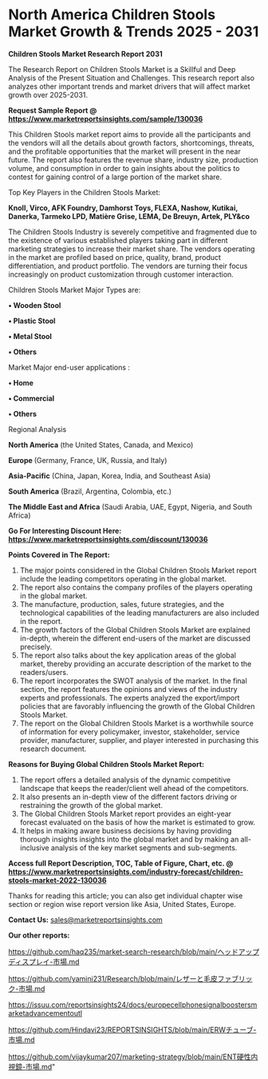 # North America Children Stools Market Growth & Trends 2025 - 2031

<strong>Children Stools Market Research Report 2031</strong>

The Research Report on Children Stools Market is a Skillful and Deep Analysis of the Present Situation and Challenges. This research report also analyzes other important trends and market drivers that will affect market growth over 2025-2031.

<strong>Request Sample Report @ <a href=https://www.marketreportsinsights.com/sample/130036>https://www.marketreportsinsights.com/sample/130036</a></strong>

This Children Stools market report aims to provide all the participants and the vendors will all the details about growth factors, shortcomings, threats, and the profitable opportunities that the market will present in the near future. The report also features the revenue share, industry size, production volume, and consumption in order to gain insights about the politics to contest for gaining control of a large portion of the market share.

Top Key Players in the Children Stools Market:

<strong>Knoll, Virco, AFK Foundry, Damhorst Toys, FLEXA, Nashow, Kutikai, Danerka, Tarmeko LPD, Matière Grise, LEMA, De Breuyn, Artek, PLY&co</strong>

The Children Stools Industry is severely competitive and fragmented due to the existence of various established players taking part in different marketing strategies to increase their market share. The vendors operating in the market are profiled based on price, quality, brand, product differentiation, and product portfolio. The vendors are turning their focus increasingly on product customization through customer interaction.

Children Stools Market Major Types are:

<strong>• Wooden Stool

• Plastic Stool

• Metal Stool

• Others</strong>

Market Major end-user applications :

<strong>• Home

• Commercial

• Others</strong>

Regional Analysis

</u><strong><b>North America</b></strong> (the United States, Canada, and Mexico)

<strong><b>Europe </b></strong>(Germany, France, UK, Russia, and Italy)

<strong><b>Asia-Pacific</b></strong> (China, Japan, Korea, India, and Southeast Asia)

<strong><b>South America</b></strong> (Brazil, Argentina, Colombia, etc.)

<strong><b>The Middle East and Africa</b></strong> (Saudi Arabia, UAE, Egypt, Nigeria, and South Africa)

<strong>Go For Interesting Discount Here: <a href=https://www.marketreportsinsights.com/discount/130036>https://www.marketreportsinsights.com/discount/130036</a></strong>

<strong>Points Covered in The Report:</strong>
<ol>
  <li>The major points considered in the Global Children Stools Market report include the leading competitors operating in the global market.</li>
  <li>The report also contains the company profiles of the players operating in the global market.</li>
  <li>The manufacture, production, sales, future strategies, and the technological capabilities of the leading manufacturers are also included in the report.</li>
  <li>The growth factors of the Global Children Stools Market are explained in-depth, wherein the different end-users of the market are discussed precisely.</li>
  <li>The report also talks about the key application areas of the global market, thereby providing an accurate description of the market to the readers/users.</li>
  <li>The report incorporates the SWOT analysis of the market. In the final section, the report features the opinions and views of the industry experts and professionals. The experts analyzed the export/import policies that are favorably influencing the growth of the Global Children Stools Market.</li>
  <li>The report on the Global Children Stools Market is a worthwhile source of information for every policymaker, investor, stakeholder, service provider, manufacturer, supplier, and player interested in purchasing this research document.</li>
</ol>
<strong>Reasons for Buying Global Children Stools Market Report:</strong>

<ol>
  <li>The report offers a detailed analysis of the dynamic competitive landscape that keeps the reader/client well ahead of the competitors.</li>
  <li>It also presents an in-depth view of the different factors driving or restraining the growth of the global market.</li>
  <li>The Global Children Stools Market report provides an eight-year forecast evaluated on the basis of how the market is estimated to grow.</li>
  <li>It helps in making aware business decisions by having providing thorough insights insights into the global market and by making an all-inclusive analysis of the key market segments and sub-segments.</li>
</ol>
<strong>Access full Report Description, TOC, Table of Figure, Chart, etc. @ <a href=https://www.marketreportsinsights.com/industry-forecast/children-stools-market-2022-130036>https://www.marketreportsinsights.com/industry-forecast/children-stools-market-2022-130036</a></strong>


Thanks for reading this article; you can also get individual chapter wise section or region wise report version like Asia, United States, Europe.

<strong>Contact Us:</strong>
sales@marketreportsinsights.com

<strong>Our other reports:</strong>

<a href=https://github.com/haq235/market-search-research/blob/main/ヘッドアップディスプレイ-市場.md>https://github.com/haq235/market-search-research/blob/main/ヘッドアップディスプレイ-市場.md</a>

<a href=https://github.com/yamini231/Research/blob/main/レザーと毛皮ファブリック-市場.md>https://github.com/yamini231/Research/blob/main/レザーと毛皮ファブリック-市場.md</a>

<a href=https://issuu.com/reportsinsights24/docs/europecellphonesignalboostersmarketadvancementoutl>https://issuu.com/reportsinsights24/docs/europecellphonesignalboostersmarketadvancementoutl</a>

<a href=https://github.com/Hindavi23/REPORTSINSIGHTS/blob/main/ERWチューブ-市場.md>https://github.com/Hindavi23/REPORTSINSIGHTS/blob/main/ERWチューブ-市場.md</a>

<a href=https://github.com/vijaykumar207/marketing-strategy/blob/main/ENT硬性内視鏡-市場.md>https://github.com/vijaykumar207/marketing-strategy/blob/main/ENT硬性内視鏡-市場.md</a>"
